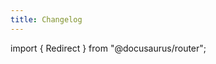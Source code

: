 ```yaml
---
title: Changelog
---
```


import { Redirect } from "@docusaurus/router";

<Redirect to="/changelog/22.08" />
